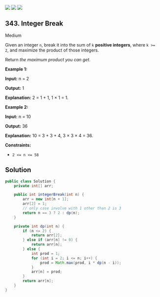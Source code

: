 [![](https://img.shields.io/github/stars/javadev/LeetCode-in-Java?label=Stars&style=flat-square)](https://github.com/javadev/LeetCode-in-Java)
[![](https://img.shields.io/github/forks/javadev/LeetCode-in-Java?label=Fork%20me%20on%20GitHub%20&style=flat-square)](https://github.com/javadev/LeetCode-in-Java/fork)
[![](https://img.shields.io/badge/-LeetCode%20in%20Kotlin-blue?style=flat-square)](https://github.com/javadev/LeetCode-in-Kotlin)

## 343\. Integer Break

Medium

Given an integer `n`, break it into the sum of `k` **positive integers**, where `k >= 2`, and maximize the product of those integers.

Return _the maximum product you can get_.

**Example 1:**

**Input:** n = 2

**Output:** 1

**Explanation:** 2 = 1 + 1, 1 × 1 = 1.

**Example 2:**

**Input:** n = 10

**Output:** 36

**Explanation:** 10 = 3 + 3 + 4, 3 × 3 × 4 = 36.

**Constraints:**

*   `2 <= n <= 58`

## Solution

```java
public class Solution {
    private int[] arr;

    public int integerBreak(int n) {
        arr = new int[n + 1];
        arr[2] = 1;
        // only case involve with 1 other than 2 is 3
        return n == 3 ? 2 : dp(n);
    }

    private int dp(int n) {
        if (n <= 2) {
            return arr[2];
        } else if (arr[n] != 0) {
            return arr[n];
        } else {
            int prod = 1;
            for (int i = 2; i <= n; i++) {
                prod = Math.max(prod, i * dp(n - i));
            }
            arr[n] = prod;
        }
        return arr[n];
    }
}
```